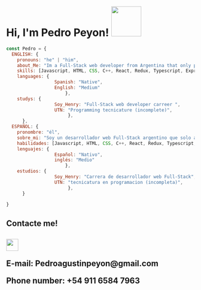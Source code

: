 <h1> Hi, I'm Pedro Peyon! <img src="https://i.kym-cdn.com/photos/images/original/001/884/344/99c.gif" width="80"/></h1>


```javascript
const Pedro = {
  ENGLISH: {
    pronouns: "he" | "him",
    about_Me: "Im a Full-Stack web developer from Argentina that only points one way: UP! ",
    skills: [Javascript, HTML, CSS, C++, React, Redux, Typescript, Express, Node, Styled-Components, PostgreSQL, Sequelize],
    languages: {
                  Spanish: "Native",
                  English: "Medium"
                      },
    studys: {
                  Soy_Henry: "Full-Stack web developer carreer ",
                  UTN: "Programming tecnicature (incomplete)", 
                       },
      },
  ESPAÑOL: {
    pronombre: "él",
    sobre_mi: "Soy un desarrollador web Full-Stack argentino que solo apunta a una direccion: Arriba!",
    habilidades: [Javascript, HTML, CSS, C++, React, Redux, Typescript, Express, Node, Styled-Components, PostgreSQL, Sequelize],
    lenguajes: {
                  Español: "Nativo",
                  inglés: "Medio"
                      },
    estudios: {
                  Soy_Henry: "Carrera de desarrollador web Full-Stack",
                  UTN: "tecnicatura en programacion (incompleta)", 
                       },
      } 
 
}
```
<h2>Contacte me! <h2>
  <a href = 'https://www.linkedin.com/in/pedro-peyon/'> <img width = '32px' align= 'center' src="https://raw.githubusercontent.com/rahulbanerjee26/githubAboutMeGenerator/main/icons/linked-in-alt.svg"/></a>
<br/> <p>E-mail: Pedroagustinpeyon@gmail.com <p> <p>Phone number: +54 911 6584 7963<p>

<!--!
**Aguxteen/Aguxteen** is a ✨ _special_ ✨ repository because its `README.md` (this file) appears on your GitHub profile.
-->
